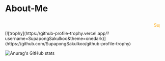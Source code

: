 # About-Me

<div>
  <marquee style="backgound-color:black;border:solid 5px 5px;color:orange;padding:10px 10px;" behabior="scroll" direction="left" scrollamount=12>Supapong Sakulkoo Github Profile </marquee>
 </div>
[![trophy](https://github-profile-trophy.vercel.app/?username=SupapongSakulkoo&theme=onedark)](https://github.com/SupapongSakulkoo/github-profile-trophy)

![Anurag's GitHub stats](https://github-readme-stats.vercel.app/api?username=SupapongSakulkoo&show_icons=true&theme=radical)


